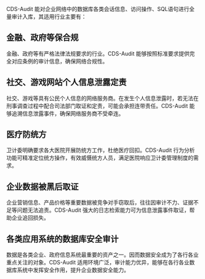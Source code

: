 CDS-Audit 能对企业网络中的数据库各类会话信息、访问操作、SQL语句进行全量审计入库，其适用行业主要有：
## 金融、政府等保合规
金融、政府等有严格法律法规要求的行业。CDS-Audit 能够按照标准要求提供完全对应条例的审计信息，确保网络合规性。
## 社交、游戏网站个人信息泄露定责
社交、游戏等具有公民个人信息的网络服务商。在发生个人信息泄露时，若无法在刑事调查过程中配合司法部门取证和定责，可能会承担连带责任。CDS-Audit 能够追溯信息泄露事件，确保网络服务商不受牵连。
## 医疗防统方
卫计委明确要求各大医院开展防统方工作，杜绝医疗回扣。CDS-Audit 行为分析功能可精准定位统方操作，有效威慑统方人员，满足医院响应卫计委管理制度的需求。
## 企业数据被黑后取证
企业营销信息、产品价格等重要数据被竞争对手窃取后，往往因审计不力、证据不足等问题无法追责。CDS-Audit 强大的日志检索能力可为信息泄露事件取证，帮助企业追回损失。
## 各类应用系统的数据库安全审计
数据是各类企业、政府信息系统最重要的资产之一。因而数据安全成为了各行各业重点关注的对象。CDS-Audit 适用环境广泛，审计能力优异，能够在各行各业数据库系统中发挥安全作用，提升企业数据安全能力。